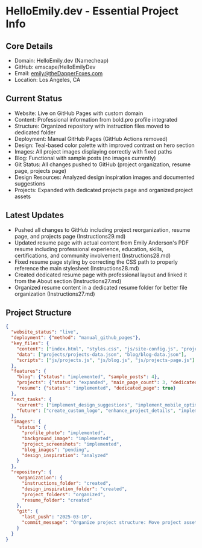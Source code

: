 # HelloEmily.dev - Essential Project Info

## Core Details
- Domain: HelloEmily.dev (Namecheap)
- GitHub: emscape/HelloEmilyDev
- Email: emily@theDapperFoxes.com
- Location: Los Angeles, CA

## Current Status
- Website: Live on GitHub Pages with custom domain
- Content: Professional information from bold.pro profile integrated
- Structure: Organized repository with instruction files moved to dedicated folder
- Deployment: Manual GitHub Pages (GitHub Actions removed)
- Design: Teal-based color palette with improved contrast on hero section
- Images: All project images displaying correctly with fixed paths
- Blog: Functional with sample posts (no images currently)
- Git Status: All changes pushed to GitHub (project organization, resume page, projects page)
- Design Resources: Analyzed design inspiration images and documented suggestions
- Projects: Expanded with dedicated projects page and organized project assets

## Latest Updates
- Pushed all changes to GitHub including project reorganization, resume page, and projects page (Instructions29.md)
- Updated resume page with actual content from Emily Anderson's PDF resume including professional experience, education, skills, certifications, and community involvement (Instructions28.md)
- Fixed resume page styling by correcting the CSS path to properly reference the main stylesheet (Instructions28.md)
- Created dedicated resume page with professional layout and linked it from the About section (Instructions27.md)
- Organized resume content in a dedicated resume folder for better file organization (Instructions27.md)

## Project Structure
```json
{
  "website_status": "live",
  "deployment": {"method": "manual_github_pages"},
  "key_files": {
    "content": ["index.html", "styles.css", "js/site-config.js", "projects.html", "resume/resume.html"],
    "data": ["projects/projects-data.json", "blog/blog-data.json"],
    "scripts": ["js/projects.js", "js/blog.js", "js/projects-page.js"]
  },
  "features": {
    "blog": {"status": "implemented", "sample_posts": 4},
    "projects": {"status": "expanded", "main_page_count": 3, "dedicated_page": true},
    "resume": {"status": "implemented", "dedicated_page": true}
  },
  "next_tasks": {
    "current": ["implement_design_suggestions", "implement_mobile_optimization", "add_more_social_links"],
    "future": ["create_custom_logo", "enhance_project_details", "implement_blog_pagination"]
  },
  "images": {
    "status": {
      "profile_photo": "implemented",
      "background_image": "implemented",
      "project_screenshots": "implemented",
      "blog_images": "pending",
      "design_inspiration": "analyzed"
    }
  },
  "repository": {
    "organization": {
      "instructions_folder": "created",
      "design_inspiration_folder": "created",
      "project_folders": "organized",
      "resume_folder": "created"
    },
    "git": {
      "last_push": "2025-03-10",
      "commit_message": "Organize project structure: Move project assets to dedicated folders, add resume page, update projects display"
    }
  }
}